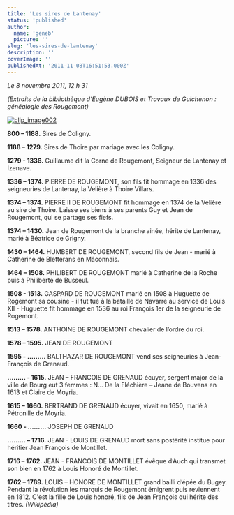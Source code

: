 ```yaml
---
title: 'Les sires de Lantenay'
status: 'published'
author:
  name: 'geneb'
  picture: ''
slug: 'les-sires-de-lantenay'
description: ''
coverImage: ''
publishedAt: '2011-11-08T16:51:53.000Z'
---
```


*Le 8 novembre 2011, 12 h 31*

*(Extraits de la bibliothèque d’Eugène DUBOIS et Travaux de Guichenon : généalogie des Rougemont)*

[![clip_image002](/img/beguelins/Windows-Live-Writer/LES-SIRES-DE-LANTENAY_AE9C/clip_image002_thumb.jpg "clip_image002")](/img/beguelins/Windows-Live-Writer/LES-SIRES-DE-LANTENAY_AE9C/clip_image002_2.jpg)

**800 – 1188.** Sires de Coligny.

**1188 – 1279.** Sires de Thoire par mariage avec les Coligny.

**1279 - 1336.** Guillaume dit la Corne de Rougemont, Seigneur de Lantenay et Izenave.

**1336 – 1374.** PIERRE DE ROUGEMONT, son fils fit hommage en 1336 des seigneuries de Lantenay, la Velière à Thoire Villars.

**1374 – 1374.** PIERRE II DE ROUGEMONT fit hommage en 1374 de la Velière au sire de Thoire. Laisse ses biens à ses parents Guy et Jean de Rougemont, qui se partage ses fiefs.

**1374 – 1430.** Jean de Rougemont de la branche ainée, hérite de Lantenay, marié à Béatrice de Grigny.

**1430 – 1464.** HUMBERT DE ROUGEMONT, second fils de Jean - marié à Catherine de Bletterans en Mâconnais.

**1464 – 1508.** PHILIBERT DE ROUGEMONT marié à Catherine de la Roche puis à Philiberte de Busseul.

**1508 - 1513.** GASPARD DE ROUGEMONT marié en 1508 à Huguette de Rogemont sa cousine - il fut tué à la bataille de Navarre au service de Louis XII - Huguette fit hommage en 1536 au roi François 1er de la seigneurie de Rogemont.

**1513 – 1578.** ANTHOINE DE ROUGEMONT chevalier de l’ordre du roi.

**1578 – 1595.** JEAN DE ROUGEMONT

**1595 - ………** BALTHAZAR DE ROUGEMONT vend ses seigneuries à Jean-François de Grenaud.

**……… - 1615.** JEAN – FRANCOIS DE GRENAUD écuyer, sergent major de la ville de Bourg eut 3 femmes : N… De la Fléchière – Jeane de Bouvens en 1613 et Claire de Moyria.

**1615 – 1660.** BERTRAND DE GRENAUD écuyer, vivait en 1650, marié à Pétronille de Moyria.

**1660 - ………** JOSEPH DE GRENAUD

**……… – 1716.** JEAN - LOUIS DE GRENAUD mort sans postérité institue pour héritier Jean François de Montillet.

**1716 – 1762.** JEAN - FRANCOIS DE MONTILLET évêque d’Auch qui transmet son bien en 1762 à Louis Honoré de Montillet.

**1762 – 1789.** LOUIS – HONORE DE MONTILLET grand bailli d’épée du Bugey. Pendant la révolution les marquis de Rougemont émigrent puis reviennent en 1812. C'est la fille de Louis honoré, fils de Jean François qui hérite des titres. *(Wikipédia)*
